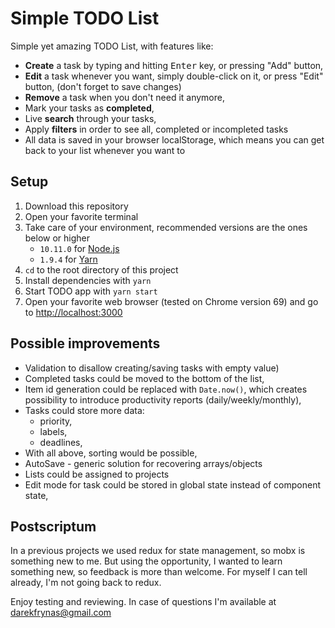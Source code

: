 # Simple TODO List

Simple yet amazing TODO List, with features like:

- __Create__ a task by typing and hitting <kbd>Enter</kbd> key, or pressing "Add" button,
- __Edit__ a task whenever you want, simply double-click on it, or press "Edit" button, (don't forget to save changes)
- __Remove__ a task when you don't need it anymore,
- Mark your tasks as __completed__,
- Live __search__ through your tasks,
- Apply __filters__ in order to see all, completed or incompleted tasks
- All data is saved in your browser localStorage, which means you can get back to your list whenever you want to


## Setup

1. Download this repository
2. Open your favorite terminal
3. Take care of your environment, recommended versions are the ones below or higher
    - `10.11.0` for [Node.js](https://nodejs.org/en/)
    - `1.9.4` for [Yarn](https://yarnpkg.com/lang/en/docs/install/)
4. `cd` to the root directory of this project
5. Install dependencies with `yarn`
6. Start TODO app with `yarn start`
7. Open your favorite web browser (tested on Chrome version 69) and go to [http://localhost:3000](http://localhost:3000)


## Possible improvements

- Validation to disallow creating/saving tasks with empty value)
- Completed tasks could be moved to the bottom of the list,
- Item id generation could be replaced with `Date.now()`, which creates possibility to introduce productivity reports (daily/weekly/monthly),
- Tasks could store more data:
    - priority,
    - labels,
    - deadlines,
- With all above, sorting would be possible,
- AutoSave - generic solution for recovering arrays/objects
- Lists could be assigned to projects
- Edit mode for task could be stored in global state instead of component state, 


## Postscriptum

In a previous projects we used redux for state management, so mobx is something new to me. 
But using the opportunity, I wanted to learn something new, so feedback is more than welcome.
For myself I can tell already, I'm not going back to redux.

Enjoy testing and reviewing. In case of questions I'm available at [darekfrynas@gmail.com](mailto:darekfrynas@gmail.com)
